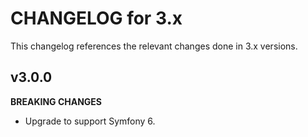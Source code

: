 # CHANGELOG for 3.x
This changelog references the relevant changes done in 3.x versions.


## v3.0.0
__BREAKING CHANGES__

* Upgrade to support Symfony 6.
